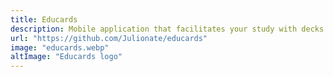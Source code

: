 ```yaml
---
title: Educards
description: Mobile application that facilitates your study with decks and spaced repetition.
url: "https://github.com/Julionate/educards"
image: "educards.webp"
altImage: "Educards logo"
---
```

